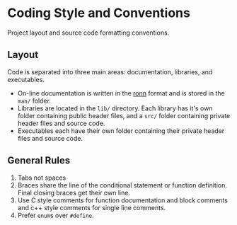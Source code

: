 # Coding Style and Conventions

Project layout and source code formatting conventions.

## Layout

Code is separated into three main areas: documentation, libraries, and executables.

* On-line documentation is written in the [ronn](http://rtomayko.github.io/ronn/) format and is stored in the `man/` folder.
* Libraries are located in the `lib/` directory. Each library has it's own folder containing public header files, and a `src/` folder containing private header files and source code.
* Executables each have their own folder containing their private header files and source code.

## General Rules

1. Tabs not spaces
2. Braces share the line of the conditional statement or function definition. Final closing braces get their own line.
3. Use C style comments for function documentation and block comments and c++ style comments for single line comments.
4. Prefer `enum`s over `#define`.
